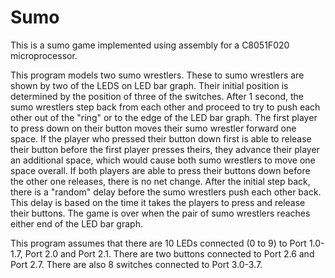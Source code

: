 # Sumo
This is a sumo game implemented using assembly for 
a C8051F020 microprocessor.


This program models two sumo wrestlers. These to
sumo wrestlers are shown by two of the LEDS on 
LED bar graph. Their initial position is 
determined by the position of three of the 
switches. After 1 second, the sumo wrestlers 
step back from each other and proceed to try 
to push each other out of the "ring" or to the 
edge of the LED bar graph. The first player to
press down on their button moves their sumo 
wrestler forward one space. If the player who 
pressed their button down first is able to 
release their button before the first player 
presses theirs, they advance their player an 
additional space, which would cause both sumo
wrestlers to move one space overall. If both
players are able to press their buttons down 
before the other one releases, there is no net
change. After the initial step back, there is a
"random" delay before the sumo wrestlers push 
each other back. This delay is based on the time
it takes the players to press and release their
buttons. The game is over when the pair of sumo
wrestlers reaches either end of the LED bar 
graph. 

This program assumes that there are 10 LEDs 
connected (0 to 9) to Port 1.0-1.7, Port 2.0 and 
Port 2.1. 
There are two buttons connected to Port 2.6 
and Port 2.7. 
There are also 8 switches connected to
Port 3.0-3.7.
